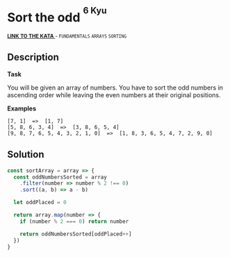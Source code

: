<h1>Sort the odd <sup><sup>6 Kyu</sup></sup></h1>

<sup>
  <a href="https://www.codewars.com/kata/578aa45ee9fd15ff4600090d">
    <strong>LINK TO THE KATA</strong>
  </a> - <code>FUNDAMENTALS</code> <code>ARRAYS</code> <code>SORTING</code>
</sup>

## Description

**Task**

You will be given an array of numbers. You have to sort the odd numbers in ascending order while leaving the even numbers at their original positions.

**Examples**

```
[7, 1]  =>  [1, 7]
[5, 8, 6, 3, 4]  =>  [3, 8, 6, 5, 4]
[9, 8, 7, 6, 5, 4, 3, 2, 1, 0]  =>  [1, 8, 3, 6, 5, 4, 7, 2, 9, 0]
```

## Solution

```javascript
const sortArray = array => {
  const oddNumbersSorted = array
    .filter(number => number % 2 !== 0)
    .sort((a, b) => a - b)

  let oddPlaced = 0

  return array.map(number => {
    if (number % 2 === 0) return number

    return oddNumbersSorted[oddPlaced++]
  })
}
```
